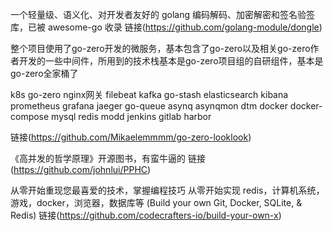 一个轻量级、语义化、对开发者友好的 golang 编码解码、加密解密和签名验签库，已被 awesome-go 收录
链接(https://github.com/golang-module/dongle)



整个项目使用了go-zero开发的微服务，基本包含了go-zero以及相关go-zero作者开发的一些中间件，所用到的技术栈基本是go-zero项目组的自研组件，基本是go-zero全家桶了

k8s
go-zero
nginx网关
filebeat
kafka
go-stash
elasticsearch
kibana
prometheus
grafana
jaeger
go-queue
asynq
asynqmon
dtm
docker
docker-compose
mysql
redis
modd
jenkins
gitlab
harbor

链接(https://github.com/Mikaelemmmm/go-zero-looklook)



《高并发的哲学原理》开源图书，有蛮牛逼的
链接(https://github.com/johnlui/PPHC)



从零开始重现您最喜爱的技术，掌握编程技巧
从零开始实现 redis，计算机系统，游戏，docker，浏览器，数据库等
(Build your own Git, Docker, SQLite, & Redis)
链接(https://github.com/codecrafters-io/build-your-own-x)

